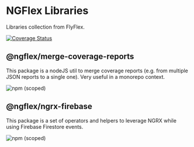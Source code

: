 # NGFlex Libraries

Libraries collection from FlyFlex.

[![Coverage Status](https://coveralls.io/repos/github/flyflex/ngflex-libs/badge.svg?branch=master)](https://coveralls.io/github/flyflex/ngflex-libs?branch=master)

## @ngflex/merge-coverage-reports

This package is a nodeJS util to merge coverage reports (e.g. from multiple JSON reports to a single one). Very useful in a monorepo context.

![npm (scoped)](https://img.shields.io/npm/v/@ngflex/merge-coverage-reports?style=flat-square)

## @ngflex/ngrx-firebase

This package is a set of operators and helpers to leverage NGRX while using Firebase Firestore events.


![npm (scoped)](https://img.shields.io/npm/v/@ngflex/ngrx-firebase?style=flat-square)

